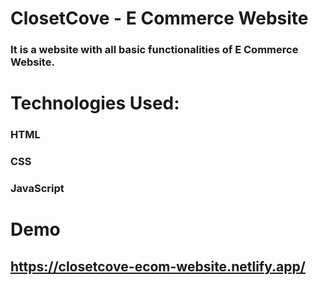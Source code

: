 # ClosetCove - E Commerce Website

### It is a website with all basic functionalities of E Commerce Website.

# Technologies Used:
### HTML
### CSS
### JavaScript

# Demo
## https://closetcove-ecom-website.netlify.app/
